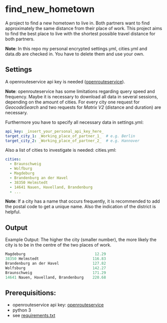 # find_new_hometown

A project to find a new hometown to live in.
Both partners want to find approximately the same distance from their place of work.
This project aims to find the best place to live with 
the shortest possible travel distance for both partners.

**Note**: In this repo my personal encrypted settings.yml, cities.yml and data.db are checked in. 
You have to delete them and use your own.

## Settings

A openrouteservice api key is needed ([openrouteservice](https://openrouteservice.org/dev/#/login)).

**Note**: openrouteservice has some limitations regarding query speed and frequency.
Maybe it is necessary to download all data in several sessions, depending on the amount of cities.
For every city one request for *GeocodeSearch* and two requests for *Matrix V2* (distance and duration) are necessary.

Furthermore you have to specify all necessary data in settings.yml:
```yaml
api_key: _insert_your_personal_api_key_here_
target_city_1: _Working_place_of_partner_1_  # e.g. Berlin
target_city_2: _Working_place_of_partner_2_  # e.g. Hannover
``` 

Also a list of cities to investigate is needed: cities.yml:
```yaml
cities:
  - Braunschweig
  - Wolfburg
  - Magdeburg
  - Brandenburg an der Havel
  - 38350 Helmstedt
  - 14641 Nauen, Havelland, Brandenburg
  - ...
``` 

**Note**: If a city has a name that occurs frequently, 
it is recommended to add the postal code to get a unique name. 
Also the indication of the district is helpful.

## Output

Example Output: The higher the city (smaller number), the more likely 
the city is to be in the centre of the two places of work.

```python
Magdeburg                               12.29
38350 Helmstedt                        116.83
Brandenburg an der Havel               127.82
Wolfsburg                              142.27
Braunschweig                           171.29
14641 Nauen, Havelland, Brandenburg    220.68
```

## Prerequisitions:
-   openrouteservice api key: [openrouteservice](https://openrouteservice.org/dev/#/login)
-   python 3
-   see [requirements.txt](https://github.com/ThorsHamster/find_new_hometown/blob/master/requirements.txt)